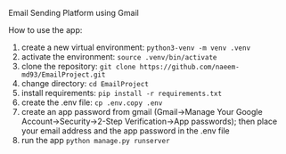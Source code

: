 Email Sending Platform using Gmail

How to use the app:
1. create a new virtual environment:
```python3-venv -m venv .venv ```
2. activate the environment:
``` source .venv/bin/activate ```
3. clone the repository:
``` git clone https://github.com/naeem-md93/EmailProject.git ```
4. change directory:
``` cd EmailProject ```
5. install requirements:
``` pip install -r requirements.txt ```
6. create the .env file:
``` cp .env.copy .env ```
7. create an app password from gmail (Gmail->Manage Your Google Account->Security->2-Step Verification->App passwords); then place your email address and the app password in the .env file
8. run the app
``` python manage.py runserver ```
